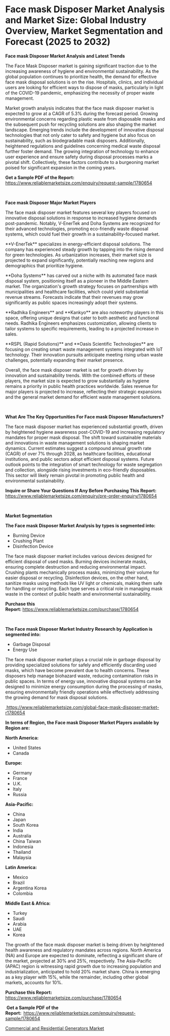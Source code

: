 <p><h1>Face mask Disposer Market Analysis and Market Size: Global Industry Overview, Market Segmentation and Forecast (2025 to 2032)</h1></p><p><strong>Face mask Disposer Market Analysis and Latest Trends</strong></p>
<p><p>The Face Mask Disposer market is gaining significant traction due to the increasing awareness of hygiene and environmental sustainability. As the global population continues to prioritize health, the demand for effective face mask disposal solutions is on the rise. Hospitals, clinics, and individual users are looking for efficient ways to dispose of masks, particularly in light of the COVID-19 pandemic, emphasizing the necessity of proper waste management.</p><p>Market growth analysis indicates that the face mask disposer market is expected to grow at a CAGR of 5.3% during the forecast period. Growing environmental concerns regarding plastic waste from disposable masks and the subsequent push for recycling solutions are also shaping the market landscape. Emerging trends include the development of innovative disposal technologies that not only cater to safety and hygiene but also focus on sustainability, such as biodegradable mask disposers. Additionally, heightened regulations and guidelines concerning medical waste disposal further foster demand. The growing integration of technology to enhance user experience and ensure safety during disposal processes marks a pivotal shift. Collectively, these factors contribute to a burgeoning market poised for significant expansion in the coming years.</p></p>
<p><strong>Get a Sample PDF of the Report:&nbsp;</strong> <a href="https://www.reliablemarketsize.com/enquiry/request-sample/1780654?utm_campaign=2747&utm_medium=2&utm_source=Github&utm_content=ia&utm_term=25032025&utm_id=face-mask-disposer">https://www.reliablemarketsize.com/enquiry/request-sample/1780654</a></p>
<p>&nbsp;</p>
<p><strong>Face mask Disposer Major Market Players</strong></p>
<p><p>The face mask disposer market features several key players focused on innovative disposal solutions in response to increased hygiene demands post-pandemic. Notably, V-EnerTek and Doha Systems are recognized for their advanced technologies, promoting eco-friendly waste disposal systems, which could fuel their growth in a sustainability-focused market.</p><p>**V-EnerTek** specializes in energy-efficient disposal solutions. The company has experienced steady growth by tapping into the rising demand for green technologies. As urbanization increases, their market size is projected to expand significantly, potentially reaching new regions and demographics that prioritize hygiene.</p><p>**Doha Systems** has carved out a niche with its automated face mask disposal system, positioning itself as a pioneer in the Middle Eastern market. The organization's growth strategy focuses on partnerships with municipalities and healthcare facilities, which could yield substantial revenue streams. Forecasts indicate that their revenues may grow significantly as public spaces increasingly adopt their systems.</p><p>**Radhika Engineers** and **Kankyo** are also noteworthy players in this space, offering unique designs that cater to both aesthetic and functional needs. Radhika Engineers emphasizes customization, allowing clients to tailor systems to specific requirements, leading to a projected increase in sales.</p><p>**RSPL (Rapid Solutions)** and **Oasis Scientific Technologies** are focusing on creating smart waste management systems integrated with IoT technology. Their innovation pursuits anticipate meeting rising urban waste challenges, potentially expanding their market presence.</p><p>Overall, the face mask disposer market is set for growth driven by innovation and sustainability trends. With the combined efforts of these players, the market size is expected to grow substantially as hygiene remains a priority in public health practices worldwide. Sales revenue for major players is projected to increase, reflecting their strategic expansions and the general market demand for efficient waste management solutions.</p></p>
<p>&nbsp;</p>
<p><strong>What Are The Key Opportunities For Face mask Disposer Manufacturers?</strong></p>
<p><p>The face mask disposer market has experienced substantial growth, driven by heightened hygiene awareness post-COVID-19 and increasing regulatory mandates for proper mask disposal. The shift toward sustainable materials and innovations in waste management solutions is shaping market dynamics. Current estimates suggest a compound annual growth rate (CAGR) of over 7% through 2028, as healthcare facilities, educational institutions, and public sectors adopt efficient disposal systems. Future outlook points to the integration of smart technology for waste segregation and collection, alongside rising investments in eco-friendly disposables. This sector will likely remain pivotal in promoting public health and environmental sustainability.</p></p>
<p><strong>Inquire or Share Your Questions If Any Before Purchasing This Report:</strong> <a href="https://www.reliablemarketsize.com/enquiry/pre-order-enquiry/1780654?utm_campaign=2747&utm_medium=2&utm_source=Github&utm_content=ia&utm_term=25032025&utm_id=face-mask-disposer">https://www.reliablemarketsize.com/enquiry/pre-order-enquiry/1780654</a></p>
<p>&nbsp;</p>
<p><strong>Market Segmentation</strong></p>
<p><strong>The Face mask Disposer Market Analysis by types is segmented into:</strong></p>
<p><ul><li>Burning Device</li><li>Crushing Plant</li><li>Disinfection Device</li></ul></p>
<p><p>The face mask disposer market includes various devices designed for efficient disposal of used masks. Burning devices incinerate masks, ensuring complete destruction and reducing environmental impact. Crushing plants mechanically process masks, minimizing their volume for easier disposal or recycling. Disinfection devices, on the other hand, sanitize masks using methods like UV light or chemicals, making them safe for handling or recycling. Each type serves a critical role in managing mask waste in the context of public health and environmental sustainability.</p></p>
<p><strong>Purchase this Report:&nbsp;</strong><a href="https://www.reliablemarketsize.com/purchase/1780654?utm_campaign=2747&utm_medium=2&utm_source=Github&utm_content=ia&utm_term=25032025&utm_id=face-mask-disposer">https://www.reliablemarketsize.com/purchase/1780654</a></p>
<p>&nbsp;</p>
<p><strong>The Face mask Disposer Market Industry Research by Application is segmented into:</strong></p>
<p><ul><li>Garbage Disposal</li><li>Energy Use</li></ul></p>
<p><p>The face mask disposer market plays a crucial role in garbage disposal by providing specialized solutions for safely and efficiently discarding used masks, which have become prevalent due to health concerns. These disposers help manage biohazard waste, reducing contamination risks in public spaces. In terms of energy use, innovative disposal systems can be designed to minimize energy consumption during the processing of masks, ensuring environmentally friendly operations while effectively addressing the growing demand for mask disposal solutions.</p></p>
<p><a href="https://www.reliablemarketsize.com/global-face-mask-disposer-market-r1780654?utm_campaign=2747&utm_medium=2&utm_source=Github&utm_content=ia&utm_term=25032025&utm_id=face-mask-disposer">&nbsp;https://www.reliablemarketsize.com/global-face-mask-disposer-market-r1780654</a></p>
<p><strong>In terms of Region, the Face mask Disposer Market Players available by Region are:</strong></p>
<p>
    <p> <strong> North America: </strong>
        <ul>
            <li>United States</li>
            <li>Canada</li>
        </ul>
        </p> 
    <p> <strong> Europe: </strong>
        <ul>
            <li>Germany</li>
            <li>France</li>
            <li>U.K.</li>
            <li>Italy</li>
            <li>Russia</li>
        </ul>
        </p> 
    <p> <strong> Asia-Pacific: </strong>
        <ul>
            <li>China</li>
            <li>Japan</li>
            <li>South Korea</li>
            <li>India</li>
            <li>Australia</li>
            <li>China Taiwan</li>
            <li>Indonesia</li>
            <li>Thailand</li>
            <li>Malaysia</li>
        </ul>
        </p> 
    <p> <strong> Latin America: </strong>
        <ul>
            <li>Mexico</li>
            <li>Brazil</li>
            <li>Argentina Korea</li>
            <li>Colombia</li>
        </ul>
        </p> 
    <p> <strong> Middle East & Africa: </strong>
        <ul>
            <li>Turkey</li>
            <li>Saudi</li>
            <li>Arabia</li>
            <li>UAE</li>
            <li>Korea</li>
        </ul>
    </p>
    </p>
<p><p>The growth of the face mask disposer market is being driven by heightened health awareness and regulatory mandates across regions. North America (NA) and Europe are expected to dominate, reflecting a significant share of the market, projected at 30% and 25%, respectively. The Asia-Pacific (APAC) region is witnessing rapid growth due to increasing population and industrialization, anticipated to hold 20% market share. China is emerging as a key player with 15%, while the remainder, including other global markets, accounts for 10%.</p></p>
<p><strong>Purchase this Report: </strong><a href="https://www.reliablemarketsize.com/purchase/1780654?utm_campaign=2747&utm_medium=2&utm_source=Github&utm_content=ia&utm_term=25032025&utm_id=face-mask-disposer">https://www.reliablemarketsize.com/purchase/1780654</a></p>
<p>&nbsp;<strong>Get a Sample PDF of the Report:&nbsp;&nbsp;</strong><a href="https://www.reliablemarketsize.com/enquiry/request-sample/1780654?utm_campaign=2747&utm_medium=2&utm_source=Github&utm_content=ia&utm_term=25032025&utm_id=face-mask-disposer">https://www.reliablemarketsize.com/enquiry/request-sample/1780654</a></p>
<p><strong></strong></p>
<p><p><a href="https://github.com/tselahiara/Market-Research-Report-List-1/blob/main/commercial-and-residential-generators-market.md?utm_campaign=2747&utm_medium=2&utm_source=Github&utm_content=ia&utm_term=25032025&utm_id=face-mask-disposer">Commercial and Residential Generators Market</a></p></p>